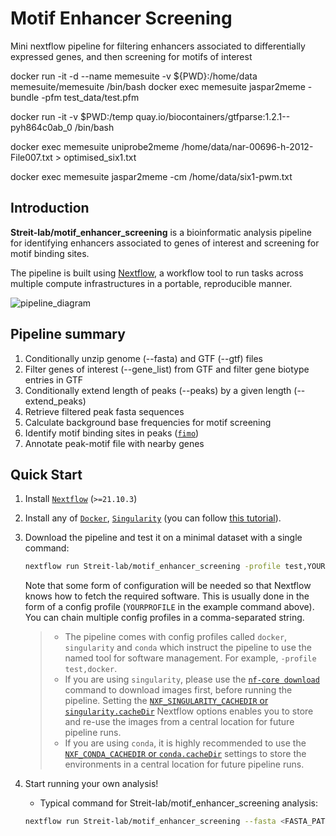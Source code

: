 # Motif Enhancer Screening
Mini nextflow pipeline for filtering enhancers associated to differentially expressed genes, and then screening for motifs of interest




docker run -it -d --name memesuite -v ${PWD}:/home/data memesuite/memesuite /bin/bash
docker exec memesuite jaspar2meme -bundle -pfm test_data/test.pfm



docker run -it -v $PWD:/temp quay.io/biocontainers/gtfparse:1.2.1--pyh864c0ab_0 /bin/bash


docker exec memesuite uniprobe2meme /home/data/nar-00696-h-2012-File007.txt > optimised_six1.txt    

docker exec memesuite jaspar2meme -cm /home/data/six1-pwm.txt








## Introduction

**Streit-lab/motif_enhancer_screening** is a bioinformatic analysis pipeline for identifying enhancers associated to genes of interest and screening for motif binding sites.

The pipeline is built using [Nextflow](https://www.nextflow.io), a workflow tool to run tasks across multiple compute infrastructures in a portable, reproducible manner.

![pipeline_diagram](docs/images/cutandrun-flow-diagram-v3.0.png)

## Pipeline summary

1. Conditionally unzip genome (--fasta) and GTF (--gtf) files
2. Filter genes of interest (--gene_list) from GTF and filter gene biotype entries in GTF
3. Conditionally extend length of peaks (--peaks) by a given length (--extend_peaks)
4. Retrieve filtered peak fasta sequences
5. Calculate background base frequencies for motif screening
6. Identify motif binding sites in peaks ([`fimo`](https://meme-suite.org/meme/doc/fimo.html))
7. Annotate peak-motif file with nearby genes

## Quick Start

1. Install [`Nextflow`](https://www.nextflow.io/docs/latest/getstarted.html#installation) (`>=21.10.3`)

2. Install any of [`Docker`](https://docs.docker.com/engine/installation/), [`Singularity`](https://www.sylabs.io/guides/3.0/user-guide/) (you can follow [this tutorial](https://singularity-tutorial.github.io/01-installation/)).

3. Download the pipeline and test it on a minimal dataset with a single command:

   ```bash
   nextflow run Streit-lab/motif_enhancer_screening -profile test,YOURPROFILE --outdir <OUTDIR>
   ```

   Note that some form of configuration will be needed so that Nextflow knows how to fetch the required software. This is usually done in the form of a config profile (`YOURPROFILE` in the example command above). You can chain multiple config profiles in a comma-separated string.

   > - The pipeline comes with config profiles called `docker`, `singularity` and `conda` which instruct the pipeline to use the named tool for software management. For example, `-profile test,docker`.
   > - If you are using `singularity`, please use the [`nf-core download`](https://nf-co.re/tools/#downloading-pipelines-for-offline-use) command to download images first, before running the pipeline. Setting the [`NXF_SINGULARITY_CACHEDIR` or `singularity.cacheDir`](https://www.nextflow.io/docs/latest/singularity.html?#singularity-docker-hub) Nextflow options enables you to store and re-use the images from a central location for future pipeline runs.
   > - If you are using `conda`, it is highly recommended to use the [`NXF_CONDA_CACHEDIR` or `conda.cacheDir`](https://www.nextflow.io/docs/latest/conda.html) settings to store the environments in a central location for future pipeline runs.

4. Start running your own analysis!

   - Typical command for Streit-lab/motif_enhancer_screening analysis:

   ```bash
   nextflow run Streit-lab/motif_enhancer_screening --fasta <FASTA_PATH_OR_URL> --gtf <GTF_PATH_OR_URL> --motif_matrix <MEME_MOTIF_FILE> --peaks_bed <PEAK_BED_FILE> --gene_ids <GENE_ID_FILE> --extend_peaks 50 --enhancer_window 50000 --outdir <OUTDIR> -profile <docker/singularity/conda>
   ```